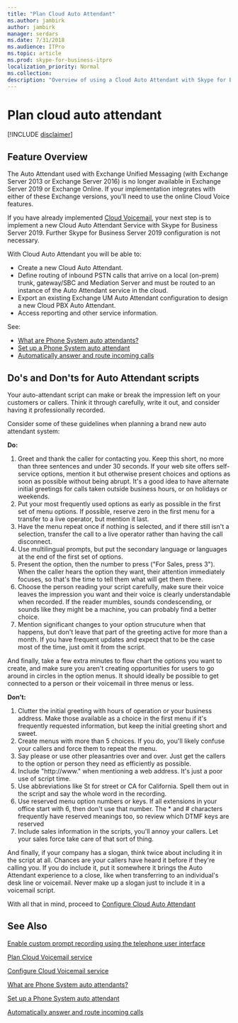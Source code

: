 ```yaml
---
title: "Plan Cloud Auto Attendant"
ms.author: jambirk
author: jambirk
manager: serdars
ms.date: 7/31/2018
ms.audience: ITPro
ms.topic: article
ms.prod: skype-for-business-itpro
localization_priority: Normal
ms.collection: 
description: "Overview of using a Cloud Auto Attendant with Skype for Business Server 2019."
---
```


# Plan cloud auto attendant

[!INCLUDE [disclaimer](../disclaimer.md)]

## Feature Overview 

The Auto Attendant used with Exchange Unified Messaging  (with Exchange Server 2013 or Exchange Server 2016) is no longer available in Exchange Server 2019 or Exchange Online. If your implementation integrates with either of these Exchange versions, you'll need to use the online Cloud Voice features. 

If you have already implemented [Cloud Voicemail](plan-cloud-voicemail.md), your next step is to implement a new Cloud Auto Attendant Service with Skype for Business Server 2019. Further Skype for Business Server 2019 configuration is not necessary. 

With Cloud Auto Attendant you will be able to: 

* Create a new Cloud Auto Attendant.
* Define routing of inbound PSTN calls that arrive on a local (on-prem) trunk, gateway/SBC and Mediation Server and must be routed to an instance of the Auto Attendant service in the cloud. 
* Export an existing Exchange UM Auto Attendant configuration to design a new Cloud PBX Auto Attendant. 
* Access reporting and other service information. 

See: 

+ [What are Phone System auto attendants?](../../SfbOnline/what-is-phone-system-in-office-365/what-are-phone-system-auto-attendants.md)
+ [Set up a Phone System auto attendant](../../SfbOnline/what-is-phone-system-in-office-365/set-up-a-phone-system-auto-attendant.md)
+ [Automatically answer and route incoming calls](https://docs.microsoft.com/en-us/exchange/voice-mail-unified-messaging/automatically-answer-and-route-calls/automatically-answer-and-route-calls) 


## Do's and Don'ts for Auto Attendant scripts

Your auto-attendant script can make or break the impression left on your customers or callers. Think it through carefully, write it out, and consider having it professionally recorded. 

Consider some of these guidelines when planning a brand new auto attendant system:

**Do:**
1. Greet and thank the caller for contacting you. Keep this short, no more than three sentences and under 30 seconds. If your web site offers self-service options, mention it but otherwise present choices and options as soon as possible without being abrupt.  It's a good idea to have alternate initial greetings for calls taken outside business hours, or on holidays or weekends. 
2. Put your most frequently used options as early as possible in the first set of menu options. If possible, reserve zero in the first menu for a transfer to a live operator, but mention it last. 
3. Have the menu repeat once if nothing is selected, and if there still isn't a selection, transfer the call to a live operator rather than having the call disconnect.
4. Use multilingual prompts, but put the secondary language or languages at the end of the first set of options.
5. Present the option, then the number to press ("For Sales, press 3"). When the caller hears the option they want, their attention immediately focuses, so that's the time to tell them what will get them there.
6. Choose the person reading your script carefully, make sure their voice leaves the impression you want and their voice is clearly understandable when recorded. If the reader mumbles, sounds condescending, or sounds like they might be a machine, you can probably find a better choice.
7. Mention significant changes to your option strucuture when that happens, but don't leave that part of the greeting active for more than a month. If you have frequent updates and expect that to be the case most of the time, just omit it from the script. 

And finally, take a few extra minutes to flow chart the options you want to create, and make sure you aren't creating opportunities for users to go around in circles in the option menus. It should ideally be possible to get connected to a person or their voicemail in three menus or less.


**Don't:**
1. Clutter the initial greeting with hours of operation or your business address. Make those available as a choice in the first menu if it's frequently requested information, but keep the initial greeting short and sweet.
2. Create menus with more than 5 choices. If you do, you'll likely confuse your callers and force them to repeat the menu.
3. Say please or use other pleasantries over and over. Just get the callers to the option or person they need as efficiently as possible.
4. Include "http://<span></span>www." when mentioning a web address. It's just a poor use of script time.
5. Use abbreviations like St for street or CA for California. Spell them out in the script and say the whole word in the recording. 
6. Use reserved menu option numbers or keys. If all extensions in your office start with 6, then don't use that number.  The * and # characters frequently have reserved meanings too, so review which DTMF keys are reserved
7. Include sales information in the scripts, you'll annoy your callers. Let your sales force take care of that sort of thing.

And finally, if your company has a slogan, think twice about including it in the script at all. Chances are your callers have heard it before if they're calling you. If you do include it, put it somewhere it brings the Auto Attendant experience to a close, like when transferring to an individual's desk line or voicemail. Never make up a slogan just to include it in a voicemail script.

With all that in mind, proceed to [Configure Cloud Auto Attendant](configure-cloud-auto-attendant.md)

## See Also

[Enable custom prompt recording using the telephone user interface](https://docs.microsoft.com/en-us/exchange/voice-mail-unified-messaging/greetings-announcements-menus-and-prompts/enable-custom-prompt-recording)

[Plan Cloud Voicemail service](plan-cloud-voicemail.md)

[Configure Cloud Voicemail service](configure-cloud-voicemail.md)

[What are Phone System auto attendants?](../../SfbOnline/what-is-phone-system-in-office-365/what-are-phone-system-auto-attendants.md)

[Set up a Phone System auto attendant](../../SfbOnline/what-is-phone-system-in-office-365/set-up-a-phone-system-auto-attendant.md)

[Automatically answer and route incoming calls](https://docs.microsoft.com/en-us/exchange/voice-mail-unified-messaging/automatically-answer-and-route-calls/automatically-answer-and-route-calls) 

